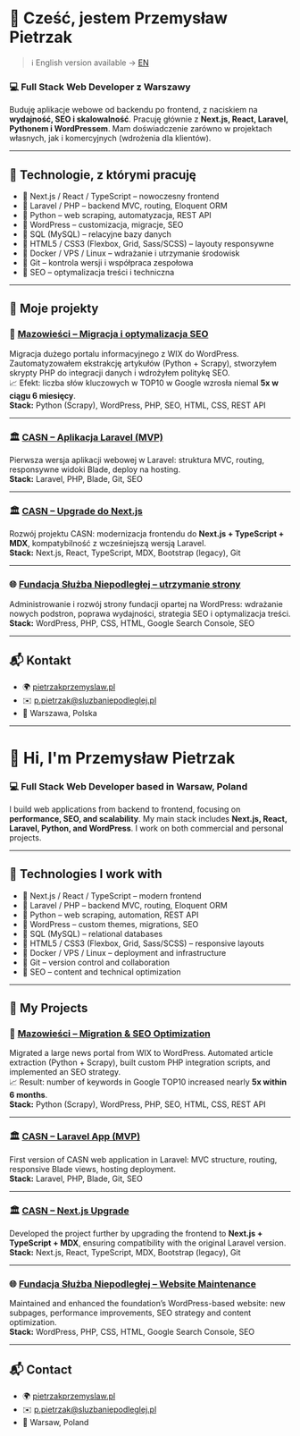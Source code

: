 # 👋 Cześć, jestem Przemysław Pietrzak

> ℹ️ English version available → [EN](#en)

### 💻 Full Stack Web Developer z Warszawy

Buduję aplikacje webowe od backendu po frontend, z naciskiem na **wydajność, SEO i skalowalność**. Pracuję głównie z **Next.js, React, Laravel, Pythonem i WordPressem**. Mam doświadczenie zarówno w projektach własnych, jak i komercyjnych (wdrożenia dla klientów).  

---

## 🧰 Technologie, z którymi pracuję

- 🔹 Next.js / React / TypeScript – nowoczesny frontend  
- 🔹 Laravel / PHP – backend MVC, routing, Eloquent ORM  
- 🔹 Python – web scraping, automatyzacja, REST API  
- 🔹 WordPress – customizacja, migracje, SEO  
- 🔹 SQL (MySQL) – relacyjne bazy danych  
- 🔹 HTML5 / CSS3 (Flexbox, Grid, Sass/SCSS) – layouty responsywne  
- 🔹 Docker / VPS / Linux – wdrażanie i utrzymanie środowisk  
- 🔹 Git – kontrola wersji i współpraca zespołowa  
- 🔹 SEO – optymalizacja treści i techniczna  

---

## 🚀 Moje projekty

### 📰 [Mazowieści – Migracja i optymalizacja SEO](https://mazowiesci.pl)
Migracja dużego portalu informacyjnego z WIX do WordPress. Zautomatyzowałem ekstrakcję artykułów (Python + Scrapy), stworzyłem skrypty PHP do integracji danych i wdrożyłem politykę SEO.  
📈 Efekt: liczba słów kluczowych w TOP10 w Google wzrosła niemal **5x w ciągu 6 miesięcy**.  
**Stack:** Python (Scrapy), WordPress, PHP, SEO, HTML, CSS, REST API  

---

### 🏛️ [CASN – Aplikacja Laravel (MVP)](https://casn.pietrzakprzemyslaw.pl)
Pierwsza wersja aplikacji webowej w Laravel: struktura MVC, routing, responsywne widoki Blade, deploy na hosting.  
**Stack:** Laravel, PHP, Blade, Git, SEO  

---

### 🏛️ [CASN – Upgrade do Next.js](https://casn.pl)
Rozwój projektu CASN: modernizacja frontendu do **Next.js + TypeScript + MDX**, kompatybilność z wcześniejszą wersją Laravel.  
**Stack:** Next.js, React, TypeScript, MDX, Bootstrap (legacy), Git  

---

### 🌐 [Fundacja Służba Niepodległej – utrzymanie strony](https://sluzbaniepodleglej.pl)
Administrowanie i rozwój strony fundacji opartej na WordPress: wdrażanie nowych podstron, poprawa wydajności, strategia SEO i optymalizacja treści.  
**Stack:** WordPress, PHP, CSS, HTML, Google Search Console, SEO  

---

## 📬 Kontakt

- 🌍 [pietrzakprzemyslaw.pl](https://pietrzakprzemyslaw.pl)  
- ✉️ p.pietrzak@sluzbaniepodleglej.pl  
- 📍 Warszawa, Polska  

---

<div id="en">

# 👋 Hi, I'm Przemysław Pietrzak

### 💻 Full Stack Web Developer based in Warsaw, Poland

I build web applications from backend to frontend, focusing on **performance, SEO, and scalability**. My main stack includes **Next.js, React, Laravel, Python, and WordPress**. I work on both commercial and personal projects.

---

## 🧰 Technologies I work with

- 🔹 Next.js / React / TypeScript – modern frontend  
- 🔹 Laravel / PHP – backend MVC, routing, Eloquent ORM  
- 🔹 Python – web scraping, automation, REST API  
- 🔹 WordPress – custom themes, migrations, SEO  
- 🔹 SQL (MySQL) – relational databases  
- 🔹 HTML5 / CSS3 (Flexbox, Grid, Sass/SCSS) – responsive layouts  
- 🔹 Docker / VPS / Linux – deployment and infrastructure  
- 🔹 Git – version control and collaboration  
- 🔹 SEO – content and technical optimization  

---

## 🚀 My Projects

### 📰 [Mazowieści – Migration & SEO Optimization](https://mazowiesci.pl)
Migrated a large news portal from WIX to WordPress. Automated article extraction (Python + Scrapy), built custom PHP integration scripts, and implemented an SEO strategy.  
📈 Result: number of keywords in Google TOP10 increased nearly **5x within 6 months**.  
**Stack:** Python (Scrapy), WordPress, PHP, SEO, HTML, CSS, REST API  

---

### 🏛️ [CASN – Laravel App (MVP)](https://casn.pietrzakprzemyslaw.pl)
First version of CASN web application in Laravel: MVC structure, routing, responsive Blade views, hosting deployment.  
**Stack:** Laravel, PHP, Blade, Git, SEO  

---

### 🏛️ [CASN – Next.js Upgrade](https://casn.pl)
Developed the project further by upgrading the frontend to **Next.js + TypeScript + MDX**, ensuring compatibility with the original Laravel version.  
**Stack:** Next.js, React, TypeScript, MDX, Bootstrap (legacy), Git  

---

### 🌐 [Fundacja Służba Niepodległej – Website Maintenance](https://sluzbaniepodleglej.pl)
Maintained and enhanced the foundation’s WordPress-based website: new subpages, performance improvements, SEO strategy and content optimization.  
**Stack:** WordPress, PHP, CSS, HTML, Google Search Console, SEO  

---

## 📬 Contact

- 🌍 [pietrzakprzemyslaw.pl](https://pietrzakprzemyslaw.pl)  
- ✉️ p.pietrzak@sluzbaniepodleglej.pl  
- 📍 Warsaw, Poland  

</div>
